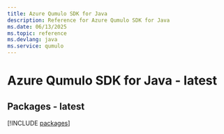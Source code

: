 ```yaml
---
title: Azure Qumulo SDK for Java
description: Reference for Azure Qumulo SDK for Java
ms.date: 06/13/2025
ms.topic: reference
ms.devlang: java
ms.service: qumulo
---
```

# Azure Qumulo SDK for Java - latest
## Packages - latest
[!INCLUDE [packages](qumulo-index.md)]
